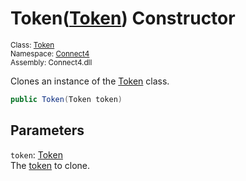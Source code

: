 # Token([Token](../Token.md)) Constructor

<sub>Class: [Token](../Token.md)  
Namespace: [Connect4](../../Connect4.md)  
Assembly: Connect4.dll</sub>

Clones an instance of the [Token](../Token.md) class.

```cs
public Token(Token token)
```

## Parameters
`token`: [Token](../Token.md)  
The [token](../Token.md) to clone.